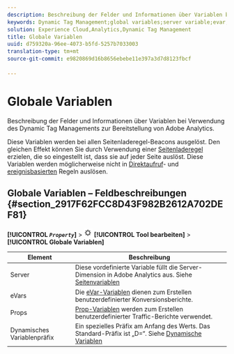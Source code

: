 ```yaml
---
description: Beschreibung der Felder und Informationen über Variablen bei Verwendung des Dynamic Tag Managements zur Bereitstellung von Adobe Analytics.
keywords: Dynamic Tag Management;global variables;server variable;evar;props;dynamic variable prefix;dynamic variable
solution: Experience Cloud,Analytics,Dynamic Tag Management
title: Globale Variablen
uuid: d759320a-96ee-4073-b5fd-5257b7033003
translation-type: tm+mt
source-git-commit: e9820869d16b8656ebebe11e397a3d7d8123fbcf

---
```



# Globale Variablen

Beschreibung der Felder und Informationen über Variablen bei Verwendung des Dynamic Tag Managements zur Bereitstellung von Adobe Analytics.

Diese Variablen werden bei allen Seitenladeregel-Beacons ausgelöst. Den gleichen Effekt können Sie durch Verwendung einer [Seitenladeregel](/help/implement/c-implement-with-dtm/c-rules/t-rules-page-conditions.md) erzielen, die so eingestellt ist, dass sie auf jeder Seite auslöst. Diese Variablen werden möglicherweise nicht in [Direktaufruf](/help/implement/c-implement-with-dtm/c-rules/t-rules-direct-conditions.md)- und [ereignisbasierten](/help/implement/c-implement-with-dtm/c-rules/t-rules-event-conditions.md) Regeln auslösen.

## Globale Variablen – Feldbeschreibungen {#section_2917F62FCC8D43F982B2612A702DEF81}

**[!UICONTROL *`Property`*]** &gt; ![](assets/settings_gear.png) **[!UICONTROL Tool bearbeiten]** &gt; **[!UICONTROL Globale Variablen]**

| Element | Beschreibung |
|--- |--- |
| Server | Diese vordefinierte Variable füllt die Server-Dimension in Adobe Analytics aus. Siehe [Seitenvariablen](/help/implement/js-implementation/page-variables/page-variables.md) |
| eVars | Die [eVar-Variablen](/help/implement/js-implementation/page-variables/evarn.md) dienen zum Erstellen benutzerdefinierter Konversionsberichte. |
| Props | [Prop-Variablen](/help/implement/js-implementation/page-variables/propn.md) werden zum Erstellen benutzerdefinierter Traffic-Berichte verwendet. |
| Dynamisches Variablenpräfix | Ein spezielles Präfix am Anfang des Werts. Das Standard-Präfix ist „D=“. Siehe [Dynamische Variablen](https://docs.adobe.com/content/help/en/analytics/implementation/javascript-implementation/variables-analytics-reporting/dynvars-overview.html) |
